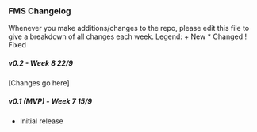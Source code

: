 ### FMS Changelog

Whenever you make additions/changes to the repo, please edit this file to give a breakdown of all changes each week.
Legend:
\+ New
\* Changed
\! Fixed


##### v0.2 - Week 8 22/9
[Changes go here]

##### v0.1 (MVP) - Week 7 15/9
+ Initial release
